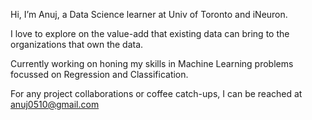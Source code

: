 Hi, I’m Anuj, a Data Science learner at Univ of Toronto and iNeuron.

I love to explore on the value-add that existing data can bring to the organizations that own the data. 

Currently working on honing my skills in Machine Learning problems focussed on Regression and Classification.

For any project collaborations or coffee catch-ups, I can be reached at anuj0510@gmail.com

<!---
anujg0510/anujg0510 is a ✨ special ✨ repository because its `README.md` (this file) appears on your GitHub profile.
You can click the Preview link to take a look at your changes.
--->
